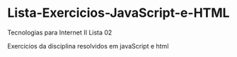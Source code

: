 # Lista-Exercicios-JavaScript-e-HTML

Tecnologias para Internet II
Lista 02

Exercicios da disciplina resolvidos em javaScript e html
